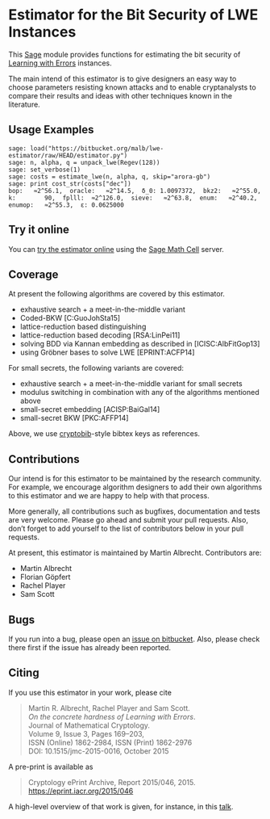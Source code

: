 # Estimator for the Bit Security of LWE Instances

This [Sage](http://sagemath.org) module provides functions for estimating the bit security of [Learning with Errors](https://en.wikipedia.org/wiki/Learning_with_errors) instances.

The main intend of this estimator is to give designers an easy way to choose parameters resisting known attacks and to enable cryptanalysts to compare their results and ideas with other techniques known in the literature.

## Usage Examples ##

    sage: load("https://bitbucket.org/malb/lwe-estimator/raw/HEAD/estimator.py")
    sage: n, alpha, q = unpack_lwe(Regev(128))
    sage: set_verbose(1)
    sage: costs = estimate_lwe(n, alpha, q, skip="arora-gb")
    sage: print cost_str(costs["dec"])
    bop:   ≈2^56.1,  oracle:   ≈2^14.5,  δ_0: 1.0097372,  bkz2:   ≈2^55.0,  k:        90,  fplll:  ≈2^126.0,  sieve:   ≈2^63.8,  enum:   ≈2^40.2,  enumop:   ≈2^55.3,  ε: 0.0625000

## Try it online ##

You can [try the estimator online](http://aleph.sagemath.org/?z=eJxNjcEKwjAQBe-F_kPoqYXYjZWkKHgQFPyLkOhii6mJyWrx782hiO84MPOcN9e6GohC2gHYkezrckdqfbzBZJwFN-MKE42TIR8hmhnOp8MRfqgNn6opiwdnxoXBcPZke9ZJxZlohRDbXknVSbGMMyXlpi-LhKTfGK1PWK-zr7O1NFHnz_ov2HwBPwsyhw==&lang=sage) using the [Sage Math Cell](http://aleph.sagemath.org/) server. 

## Coverage ##

At present the following algorithms are covered by this estimator.

- exhaustive search + a meet-in-the-middle variant
- Coded-BKW [C:GuoJohSta15]
- lattice-reduction based distinguishing
- lattice-reduction based decoding [RSA:LinPei11]
- solving BDD via Kannan embedding as described in [ICISC:AlbFitGop13]
- using Gröbner bases to solve LWE [EPRINT:ACFP14]

For small secrets, the following variants are covered:

- exhaustive search + a meet-in-the-middle variant for small secrets
- modulus switching in combination with any of the algorithms mentioned above
- small-secret embedding [ACISP:BaiGal14]
- small-secret BKW [PKC:AFFP14]

Above, we use [cryptobib](http://cryptobib.di.ens.fr)-style bibtex keys as references.

## Contributions #

Our intend is for this estimator to be maintained by the research community. For example, we encourage algorithm designers to add their own algorithms to this estimator and we are happy to help with that process.

More generally, all contributions such as bugfixes, documentation and tests are very welcome. Please go ahead and submit your pull requests. Also, don’t forget to add yourself to the list of contributors below in your pull requests.

At present, this estimator is maintained by Martin Albrecht. Contributors are:

- Martin Albrecht
- Florian Göpfert
- Rachel Player
- Sam Scott

## Bugs ##

If you run into a bug, please open an [issue on bitbucket](https://bitbucket.org/malb/lwe-estimator/issues?status=new&status=open). Also, please check there first if the issue has already been reported.


## Citing ##

If you use this estimator in your work, please cite

> Martin R. Albrecht, Rachel Player and Sam Scott.  
> *On the concrete hardness of Learning with Errors*.  
> Journal of Mathematical Cryptology.  
> Volume 9, Issue 3, Pages 169–203,  
> ISSN (Online) 1862-2984, ISSN (Print) 1862-2976  
> DOI: 10.1515/jmc-2015-0016, October 2015

A pre-print is available as

> Cryptology ePrint Archive, Report 2015/046, 2015.
> https://eprint.iacr.org/2015/046

A high-level overview of that work is given, for instance, in this [talk](https://martinralbrecht.files.wordpress.com/2015/05/20150507-lwe-survey-london.pdf).

